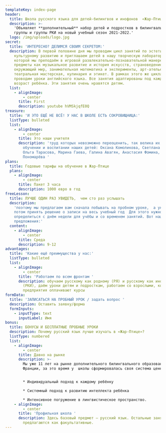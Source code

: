 ```yaml
---
templateKey: index-page
header:
  title: Школа русского языка для детей-билингвов и инофонов  «Жар-Птица»
  description: >-
    'Объявляет **дополнительный** набор детей и подростков в билингвальные
    группы и группы РКИ на новый учебный сезон 2021-2022.'
  logo: /img/uploads/logo.jpg
secret:
  title: 'ИНТЕРЕСНО? ДЕЛИМСЯ СВОИМ СЕКРЕТОМ:'
  description: В первой половине дня мы проводим цикл занятий по эстетическому и
    культурному развитию и приглашаем детей в нашу творческую лабораторию*, в
    которой мы преподаём в игровой развлекательно-познавательной манере такие
    предметы как музыкальное развитие и история искусств, страноведение и
    окружающий мир, занимательная математика и эксперименты, арт-ателье,
    театральная мастерская, кулинария и этикет. В рамках этого же цикла мы
    проводим уроки английского языка. Все занятия адаптированы под каждый
    возраст ребёнка. Эти занятия очень нравятся детям.
  list:
    - alignImage:
        - center
      title: First
      description: youtube hVMSkjqfE0Q
treasure:
  title: 'И ЭТО ЕЩЁ НЕ ВСЁ! У НАС В ШКОЛЕ ЕСТЬ СОКРОВИЩНИЦА:'
  listType: bulleted
  list:
    - alignImage:
        - center
      title: Это наши учителя
      description: 'труд которых невозможно переоценить, так велика их заслуга в
        обучении и воспитании наших детей: Оксана Комоликова, Светлана Шеянова,
        Ольга Тарасова, Марина Гаева, Галина Авагян, Анастасия Фомина, Анастасия
        Пономарёва '
plans:
  title: Годовые тарифы на обучение в Жар-Птице
  plans:
    - alignImage:
        - center
      title: Пакет 3 часа
      description: 1000 евро в год
freeLesson:
  title: ЛУЧШЕ ОДИН РАЗ УВИДЕТЬ,  чем сто раз услышать
  description:
    'поэтому мы предлагаем вам сначала побывать на пробном уроке,  а уж
    потом принять решение о записи на весь учебный год  Для этого нужно
    определиться с днём недели для учёбы и со временем занятий. Вот наши
    предложения:'
  content:
    - alignImage:
        - center
      title: Среда
      description: 9-12
advantages:
  title: 'Какие ещё преимущества у нас:'
  listType: bulleted
  list:
    - alignImage:
        - center
      title: 'Работаем по всем фронтам '
      description: обучаем русскому как родному (РЯ) и русскому как иностранному
        (РКИ), даём уроки детям и подросткам, работаем со взрослыми, которым
        предприятия оплачивают курсы
formData:
  title: 'ЗАПИСАТЬСЯ НА ПРОБНЫЙ УРОК / задать вопрос '
  description: Оставить заявку/форма
  formInputs:
    - inputType: text
      inputLabel: Имя
bonus:
  title: БОНУСЫ И БЕСПЛАТНЫЕ ПРОБНЫЕ УРОКИ
  description: Почему русский язык лучше изучать в «Жар-Птице»?
  listType: numbered
  list:
    - alignImage:
        - center
      title: Давно на рынке
      description: >-
        Мы уже 11 лет на рынке дополнительного билингвального образования во
        Франции, за это время у  школы сформировалась своя система ценностей: 


        * Индивидуальный подход к каждому ребёнку

        * Системный подход к развитию интеллекта ребёнка

        * Интенсивное погружение в лингвистическое пространство.
    - alignImage:
        - center
      title: 'Профильная школа '
      description: Здесь базовый предмет – русский язык. Остальные занятия
        предлагаются как факультативные.
---
```

